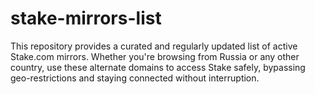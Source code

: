 # stake-mirrors-list
This repository provides a curated and regularly updated list of active Stake.com mirrors. Whether you're browsing from Russia or any other country, use these alternate domains to access Stake safely, bypassing geo-restrictions and staying connected without interruption.
